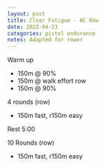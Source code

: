 ```yaml
---
layout: post
title: Clear Fatigue - AC Row
date: 2022-04-23
categories: pistol endurance
notes: Adapted for rower
---
```

Warm up
* 150m @ 90%
* 150m @ walk effort row 
* 150m @ 90%

4 rounds (row)
* 150m fast, r150m easy

Rest 5:00

10 Rounds (row)
* 150m fast, r150m easy